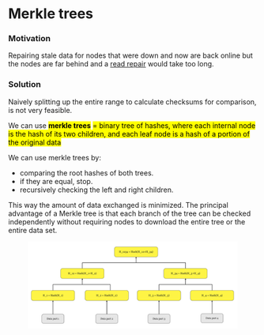 # Merkle trees

### Motivation

Repairing stale data for nodes that were down and now are back online but the nodes are far behind and a [read repair](read-repair.md) would take too long.

### Solution

Naively splitting up the entire range to calculate checksums for comparison, is not very feasible.

We can use <mark style="background-color:yellow;">**merkle trees**</mark> <mark style="background-color:yellow;"></mark><mark style="background-color:yellow;">= binary tree of hashes, where each internal node is the hash of its two children, and each leaf node is a hash of a portion of the original data</mark>

We can use merkle trees by:

* comparing the root hashes of both trees.
* if they are equal, stop.
* recursively checking the left and right children.

This way the amount of data exchanged is minimized. The principal advantage of a Merkle tree is that each branch of the tree can be checked independently without requiring nodes to download the entire tree or the entire data set.

<figure><img src="../.gitbook/assets/Diana Playground (13).jpg" alt=""><figcaption></figcaption></figure>
